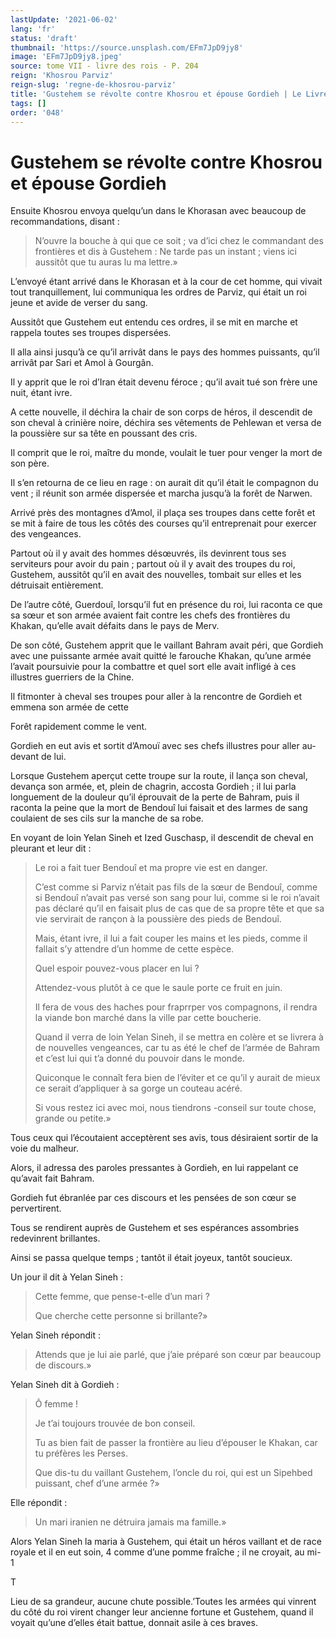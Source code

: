```yaml
---
lastUpdate: '2021-06-02'
lang: 'fr'
status: 'draft'
thumbnail: 'https://source.unsplash.com/EFm7JpD9jy8'
image: 'EFm7JpD9jy8.jpeg'
source: tome VII - livre des rois - P. 204
reign: 'Khosrou Parviz'
reign-slug: 'regne-de-khosrou-parviz'
title: 'Gustehem se révolte contre Khosrou et épouse Gordieh | Le Livre des Rois | Shâhnâmeh'
tags: []
order: '048'
---
```


# Gustehem se révolte contre Khosrou et épouse Gordieh

Ensuite Khosrou envoya quelqu’un dans le Khorasan avec beaucoup de recommandations, disant :

> N’ouvre la bouche à qui que ce soit ; va d’ici chez le commandant des frontières et dis à Gustehem : Ne tarde pas un instant ; viens ici aussitôt que tu auras lu ma lettre.»

L’envoyé étant arrivé dans le Khorasan et à la cour de cet homme, qui vivait tout tranquillement, lui communiqua les ordres de Parviz, qui était un roi jeune et avide de verser du sang.

Aussitôt que Gustehem eut entendu ces ordres, il se mit en marche et rappela toutes ses troupes dispersées.

Il alla ainsi jusqu’à ce qu’il arrivât dans le pays des hommes puissants, qu’il arrivât par Sari et Amol à Gourgân.

Il y apprit que le roi d’Iran était devenu féroce ; qu’il avait tué son frère une nuit, étant ivre.

A cette nouvelle, il déchira la chair de son corps de héros, il descendit de son cheval à crinière noire, déchira ses vêtements de Pehlewan et versa de la poussière sur sa tête en poussant des cris.

Il comprit que le roi, maître du monde, voulait le tuer pour venger la mort de son père.

Il s’en retourna de ce lieu en rage : on aurait dit qu’il était le compagnon du vent ; il réunit son armée dispersée et marcha jusqu’à la forêt de Narwen.

Arrivé près des montagnes d’Amol, il plaça ses troupes dans cette forêt et se mit à faire de tous les côtés des courses qu’il entreprenait pour exercer des vengeances.

Partout où il y avait des hommes désœuvrés, ils devinrent tous ses serviteurs pour avoir du pain ; partout où il y avait des troupes du roi, Gustehem, aussitôt qu’il en avait des nouvelles, tombait sur elles et les détruisait entièrement.

De l’autre côté, Guerdouî, lorsqu’il fut en présence du roi, lui raconta ce que sa sœur et son armée avaient fait contre les chefs des frontières du Khakan, qu’elle avait défaits dans le pays de Merv.

De son côté, Gustehem apprit que le vaillant Bahram avait péri, que Gordieh avec une puissante armée avait quitté le farouche Khakan, qu’une armée l’avait poursuivie pour la combattre et quel sort elle avait infligé à ces illustres guerriers de la Chine.

Il fitmonter à cheval ses troupes pour aller à la rencontre de Gordieh et emmena son armée de cette

Forêt rapidement comme le vent.

Gordieh en eut avis et sortit d’Amouï avec ses chefs illustres pour aller au-devant de lui.

Lorsque Gustehem aperçut cette troupe sur la route, il lança son cheval, devança son armée, et, plein de chagrin, accosta Gordieh ; il lui parla longuement de la douleur qu’il éprouvait de la perte de Bahram, puis il raconta la peine que la mort de Bendouî lui faisait et des larmes de sang coulaient de ses cils sur la manche de sa robe.

En voyant de loin Yelan Sineh et Ized Guschasp, il descendit de cheval en pleurant et leur dit :

> Le roi a fait tuer Bendouî et ma propre vie est en danger.
>
> C’est comme si Parviz n’était pas fils de la sœur de Bendouî, comme si Bendouî n’avait pas versé son sang pour lui, comme si le roi n’avait pas déclaré qu’il en faisait plus de cas que de sa propre tête et que sa vie servirait de rançon à la poussière des pieds de Bendouî.
>
> Mais, étant ivre, il lui a fait couper les mains et les pieds, comme il fallait s’y attendre d’un homme de cette espèce.
>
> Quel espoir pouvez-vous placer en lui ?
>
> Attendez-vous plutôt à ce que le saule porte ce fruit en juin.
>
> Il fera de vous des haches pour fraprrper vos compagnons, il rendra la viande bon marché dans la ville par cette boucherie.
>
> Quand il verra de loin Yelan Sineh, il se mettra en colère et se livrera à de nouvelles vengeances, car tu as été le chef de l’armée de Bahram et c’est lui qui t’a donné du pouvoir dans le monde.
>
> Quiconque le connaît fera bien de l’éviter et ce qu’il y aurait de mieux ce serait d’appliquer à sa gorge un couteau acéré.
>
> Si vous restez ici avec moi, nous tiendrons -conseil sur toute chose, grande ou petite.»

Tous ceux qui l’écoutaient acceptèrent ses avis, tous désiraient sortir de la voie du malheur.

Alors, il adressa des paroles pressantes à Gordieh, en lui rappelant ce qu’avait fait Bahram.

Gordieh fut ébranlée par ces discours et les pensées de son cœur se pervertirent.

Tous se rendirent auprès de Gustehem et ses espérances assombries redevinrent brillantes.

Ainsi se passa quelque temps ; tantôt il était joyeux, tantôt soucieux.

Un jour il dit à Yelan Sineh :

> Cette femme, que pense-t-elle d’un mari ?
>
> Que cherche cette personne si brillante?»

Yelan Sineh répondit :

> Attends que je lui aie parlé, que j’aie préparé son cœur par beaucoup de discours.»

Yelan Sineh dit à Gordieh :

> Ô femme !
>
> Je t’ai toujours trouvée de bon conseil.
>
> Tu as bien fait de passer la frontière au lieu d’épouser le Khakan, car tu préfères les Perses.
>
> Que dis-tu du vaillant Gustehem, l’oncle du roi, qui est un Sipehbed puissant, chef d’une armée ?»

Elle répondit :

> Un mari iranien ne détruira jamais ma famille.»

Alors Yelan Sineh la maria à Gustehem, qui était un héros vaillant et de race royale et il en eut soin, 4 comme d’une pomme fraîche ; il ne croyait, au mi-
1

T

Lieu de sa grandeur, aucune chute possible.’Toutes les armées qui vinrent du côté du roi virent changer leur ancienne fortune et Gustehem, quand il voyait qu’une d’elles était battue, donnait asile à ces braves.
